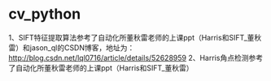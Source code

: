 # cv_python

1、SIFT特征提取算法参考了自动化所董秋雷老师的上课ppt（Harris和SIFT_董秋雷）和jason_ql的CSDN博客，地址为：http://blog.csdn.net/lql0716/article/details/52628959
2、Harris角点检测参考了自动化所董秋雷老师的上课ppt（Harris和SIFT_董秋雷）